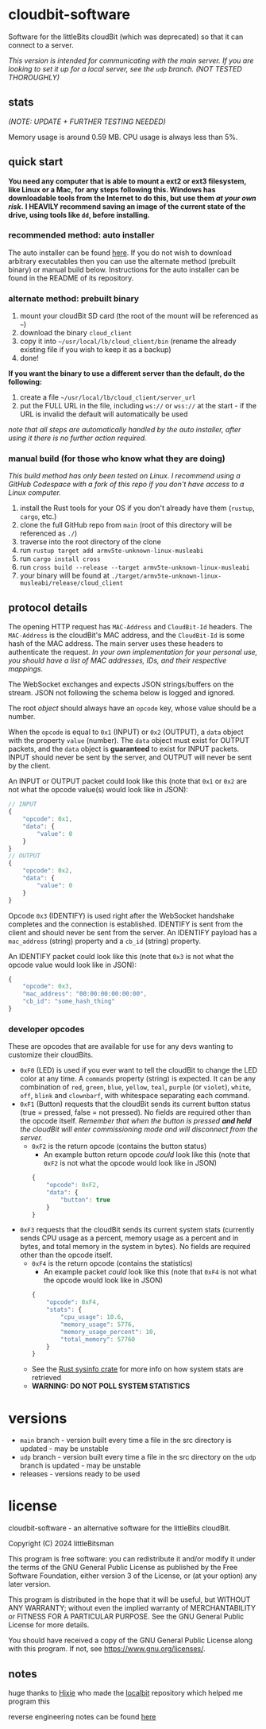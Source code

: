 # cloudbit-software
Software for the littleBits cloudBit (which was deprecated) so that it can connect to a server.

*This version is intended for communicating with the main server.*
*If you are looking to set it up for a local server, see the `udp` branch. (NOT TESTED THOROUGHLY)*

## stats
*(NOTE: UPDATE + FURTHER TESTING NEEDED)*

Memory usage is around 0.59 MB.
CPU usage is always less than 5%.

## quick start
**You need any computer that is able to mount a ext2 or ext3 filesystem, like Linux or a Mac, for any steps following this. Windows has downloadable tools from the Internet to do this, but use them *at your own risk*.**
**I HEAVILY recommend saving an image of the current state of the drive, using tools like `dd`, before installing.**
### recommended method: auto installer
The auto installer can be found [here](https://github.com/littleBitsman/cloudbit-builder). If you do not wish to download arbitrary executables then you can use the alternate method (prebuilt binary) or manual build below. Instructions for the auto installer can be found in the README of its repository.

### alternate method: prebuilt binary
1. mount your cloudBit SD card (the root of the mount will be referenced as `~`)
2. download the binary `cloud_client`
3. copy it into `~/usr/local/lb/cloud_client/bin` (rename the already existing file if you wish to keep it as a backup)
4. done!

**If you want the binary to use a different server than the default, do the following:**
1. create a file `~/usr/local/lb/cloud_client/server_url`
2. put the FULL URL in the file, including `ws://` or `wss://` at the start - if the URL is invalid the default will automatically be used

*note that all steps are automatically handled by the auto installer, after using it there is no further action required.*

### manual build (for those who know what they are doing)
*This build method has only been tested on Linux. I recommend using a GitHub Codespace with a fork of this repo if you don't have access to a Linux computer.*
1. install the Rust tools for your OS if you don't already have them (`rustup`, `cargo`, etc.)
2. clone the full GitHub repo from `main` (root of this directory will be referenced as `./`)
3. traverse into the root directory of the clone
4. run `rustup target add armv5te-unknown-linux-musleabi`
5. run `cargo install cross`
6. run `cross build --release --target armv5te-unknown-linux-musleabi`
7. your binary will be found at `./target/armv5te-unknown-linux-musleabi/release/cloud_client`

## protocol details
The opening HTTP request has `MAC-Address` and `CloudBit-Id` headers. The `MAC-Address` is the cloudBit's MAC address, and the `CloudBit-Id` is some hash of the MAC address. The main server uses these headers to authenticate the request. *In your own implementation for your personal use, you should have a list of MAC addresses, IDs, and their respective mappings.*

The WebSocket exchanges and expects JSON strings/buffers on the stream. JSON not following the schema below is logged and ignored.

The root *object* should always have an `opcode` key, whose value should be a number.

When the `opcode` is equal to `0x1` (INPUT) or `0x2` (OUTPUT), a `data` object with the property `value` (number).
The `data` object must exist for OUTPUT packets, and the `data` object is **guaranteed** to exist for INPUT packets. INPUT should never be sent by the server, and OUTPUT will never be sent by the client.

An INPUT or OUTPUT packet could look like this (note that `0x1` or `0x2` are not what the opcode value(s) would look like in JSON):
```js
// INPUT
{
    "opcode": 0x1,
    "data": {
        "value": 0
    }
}
// OUTPUT
{
    "opcode": 0x2,
    "data": {
        "value": 0
    }
}
```

Opcode `0x3` (IDENTIFY) is used right after the WebSocket handshake completes and the connection is established. IDENTIFY is sent from the client and should never be sent from the server. An IDENTIFY payload has a `mac_address` (string) property and a `cb_id` (string) property. 

An IDENTIFY packet could look like this (note that `0x3` is not what the opcode value would look like in JSON):
```js
{
    "opcode": 0x3,
    "mac_address": "00:00:00:00:00:00",
    "cb_id": "some_hash_thing"
}
```

### developer opcodes
These are opcodes that are available for use for any devs wanting to customize their cloudBits.

- `0xF0` (LED) is used if you ever want to tell the cloudBit to change the LED color at any time. A `commands` property (string) is expected. It can be any combination of `red`, `green`, `blue`, `yellow`, `teal`, `purple` (or `violet`), `white`, `off`, `blink` and `clownbarf`, with whitespace separating each command.
- `0xF1` (Button) requests that the cloudBit sends its current button status (true = pressed, false = not pressed). No fields are required other than the opcode itself. *Remember that when the button is pressed **and held** the cloudBit will enter commissioning mode and will disconnect from the server.*
    - `0xF2` is the return opcode (contains the button status)
        - An example button return opcode *could* look like this (note that `0xF2` is not what the opcode would look like in JSON)
        ```js
        {
            "opcode": 0xF2,
            "data": {
                "button": true
            }
        }
        ```
- `0xF3` requests that the cloudBit sends its current system stats (currently sends CPU usage as a percent, memory usage as a percent and in bytes, and total memory in the system in bytes). No fields are required other than the opcode itself.
    - `0xF4` is the return opcode (contains the statistics)
        - An example packet *could* look like this (note that `0xF4` is not what the opcode would look like in JSON)
        ```js
        {
            "opcode": 0xF4,
            "stats": {
                "cpu_usage": 10.6,
                "memory_usage": 5776,
                "memory_usage_percent": 10,
                "total_memory": 57760
            }
        }
        ```
    - See the [Rust sysinfo crate](https://crates.io/crates/sysinfo) for more info on how system stats are retrieved
    - **WARNING: DO NOT POLL SYSTEM STATISTICS**

# versions
- `main` branch - version built every time a file in the src directory is updated - may be unstable
- `udp` branch - version built every time a file in the src directory on the `udp` branch is updated - may be unstable
- releases - versions ready to be used

# license
cloudbit-software - an alternative software for the littleBits cloudBit.

Copyright (C) 2024 littleBitsman

This program is free software: you can redistribute it and/or modify
it under the terms of the GNU General Public License as published by
the Free Software Foundation, either version 3 of the License, or
(at your option) any later version.

This program is distributed in the hope that it will be useful,
but WITHOUT ANY WARRANTY; without even the implied warranty of
MERCHANTABILITY or FITNESS FOR A PARTICULAR PURPOSE.  See the
GNU General Public License for more details.

You should have received a copy of the GNU General Public License
along with this program.  If not, see https://www.gnu.org/licenses/.

## notes
huge thanks to [Hixie](http://github.com/Hixie) who made the [localbit](https://github.com/Hixie/localbit) repository which helped me program this

reverse engineering notes can be found [here](https://github.com/littleBitsman/cloudbit-software/blob/main/reverse_engineering.md)
